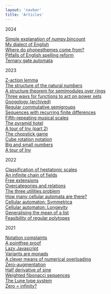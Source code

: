 ```yaml
---
layout: 'navbar'
title: 'Articles'
---
```


<span class="serif">2024</span>

[Simple explanation of numpy.bincount](simple-numpy-bincount) \
[My dialect of English](my-dialect-of-english) \
[Where do phonesthemes come from?](where-do-phonesthemes-come-from) \
[Pitfalls of English spelling reform](spelling-reform-pitfalls) \
[Ternary gate automata](ternary-gate-automata) 

<span class="serif">2023</span>

[Z-action lemma](z-action-lemma) \
[The structure of the natural numbers](structure-of-natural-numbers) \
[A structure theorem for semimodules over rings](semimodules-over-rings) \
[Three ways for functions to act on power sets](functions-on-power-sets) \
[Googology (archived)](googology) \
[Regular commutative semigroups](regular-commutative-semigroups) \
[Sequences with recurring finite differences](recurring-finite-differences) \
[Fifth-repeating musical scales](fifth-repeating-musical-scales) \
[The pyramid hotel](pyramid-hotel) \
[A tour of Inv (part 2)](tour-of-inv-part-2) \
[The chopstick game](chopstick-game) \
[Cube rotation notation](cube-rotation-notation) \
[Big and small numbers](big-and-small-numbers) \
[A tour of Inv](tour-of-inv) 

<span class="serif">2022</span>

[Classification of heptatonic scales](classification-of-heptatonic-scales) \
[An infinite chain of fields](infinite-chain-of-fields) \
[Free extensions](free-extensions) \
[Overcategories and relations](overcategories-and-relations) \
[The three utilities problem](three-utilities-problem) \
[How many cellular automata are there?](how-many-cellular-automata-are-there) \
[Cellular automaton: Symmetrica](cellular-automaton-symmetrica) \
[Cellular automaton: Longevity](cellular-automaton-longevity) \
[Generalising the mean of a list](generalising-mean-of-list) \
[Feasibility of regular polytopes](feasibility-of-regular-polytopes)

<span class="serif">2021</span>

[Notation complaints](notation-complaints) \
[A pointfree proof](pointfree-proof) \
[Lazy Javascript](lazy-javascript) \
[Variants are monads](variants-are-monads) \
[A clever means of numerical overloading](clever-means-of-numerical-overloading) \
[Zero-augmentation](zero-augmentation) \
[Half derivative of sine](half-derivative-of-sine) \
[Weighted fibonacci sequences](weighted-fibonacci-sequences) \
[The Lune type system](lune-type-system) \
[Zero = infinity?](zero-infinity)
